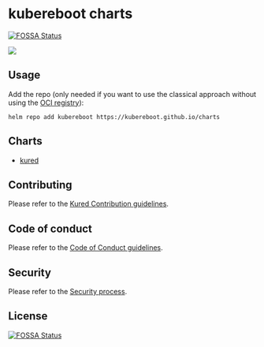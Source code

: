 # kubereboot charts
[![FOSSA Status](https://app.fossa.com/api/projects/git%2Bgithub.com%2Fkubereboot%2Fcharts.svg?type=shield)](https://app.fossa.com/projects/git%2Bgithub.com%2Fkubereboot%2Fcharts?ref=badge_shield)


[![](https://github.com/kubereboot/charts/workflows/Release%20Charts/badge.svg?branch=main)](https://github.com/kubereboot/charts/actions)

## Usage

Add the repo (only needed if you want to use the classical approach without using the [OCI registry](https://helm.sh/docs/topics/registries/)):

```
helm repo add kubereboot https://kubereboot.github.io/charts
```

## Charts

- [kured](https://github.com/kubereboot/charts/tree/main/charts/kured)

## Contributing

Please refer to the [Kured Contribution guidelines](https://github.com/kubereboot/kured/blob/main/CONTRIBUTING.md).

## Code of conduct

Please refer to the [Code of Conduct guidelines](https://github.com/kubereboot/kured/blob/main/README.md).

## Security

Please refer to the [Security process](https://github.com/kubereboot/kured/blob/main/README.md).


## License
[![FOSSA Status](https://app.fossa.com/api/projects/git%2Bgithub.com%2Fkubereboot%2Fcharts.svg?type=large)](https://app.fossa.com/projects/git%2Bgithub.com%2Fkubereboot%2Fcharts?ref=badge_large)